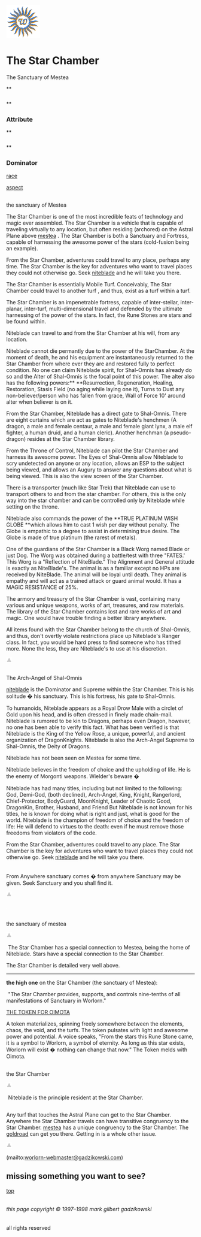 ![wsun](assets/wsun.gif)

# 



# The Star Chamber



 The Sanctuary of Mestea

**
### 

**
### 



### **Attribute**





 **
### 

**
### 



### **Dominator**





 
 [race](#race) 



 
 [aspect](#aspect) 



 


 



 
## 



## 

the sanctuary of Mestea



 


 



 
The Star Chamber is one of the most incredible feats of technology and magic ever assembled. The Star Chamber is a vehicle that is capable of traveling virtually to any location, but often residing (archored) on the Astral Plane above  [mestea](mestea.md) . The Star Chamber is both a Sanctuary and Fortress, capable of harnessing the awesome power of the stars (cold-fusion being an example). 

 
From the Star Chamber, adventures could travel to any place, perhaps any time. The Star Chamber is the key for adventures who want to travel places they could not otherwise go. Seek  [niteblade](niteblade.md)  and he will take you there.

 
The Star Chamber is essentially Mobile Turf. Conceivably, The Star Chamber could travel to another turf , and thus, exist as a turf within a turf.

 
The Star Chamber is an impenetrable fortress, capable of inter-stellar, inter-planar, inter-turf, multi-dimensional travel and defended by the ultimate harnessing of the power of the stars. In fact, the Rune Stones are stars and be found within.

 
Niteblade can travel to and from the Star Chamber at his will, from any location.

 
Niteblade cannot die permantly due to the power of the StarChamber. At the moment of death, he and his equipment are instantaneously returned to the Star Chamber from where ever they are and restored fully to perfect condition. No one can claim Niteblade spirit, for Shal-Omnis has already do so and the Alter of Shal-Omnis is the focal point of this power. The alter also has the following powers:** **Resurrection, Regeneration, Healing, Restoration, Stasis Field (no aging while laying one it), Turns to Dust any non-believer/person who has fallen from grace, Wall of Force 10' around alter when believer is on it.

 
From the Star Chamber, Niteblade has a direct gate to Shal-Omnis. There are eight curtains which are act as gates to Niteblade's henchmen (A dragon, a male and female centaur, a male and female giant lynx, a male elf fighter, a human druid, and a human cleric). Another henchman (a pseudo-dragon) resides at the Star Chamber library.

 
From the Throne of Control, Niteblade can pilot the Star Chamber and harness its awesome power. The Eyes of Shal-Omnis allow Niteblade to scry undetected on anyone or any location, allows an ESP to the subject being viewed, and allows an Augury to answer any questions about what is being viewed. This is also the view screen of the Star Chamber.

 
There is a transporter (much like Star Trek) that Niteblade can use to transport others to and from the star chamber. For others, this is the only way into the star chamber and can be controlled only by Niteblade while setting on the throne.

 
Niteblade also commands the power of the **TRUE PLATINUM WISH GLOBE **which allows him to cast 1 wish per day without penalty. The Globe is empathic to a degree to assist in determining true desire. The Globe is made of true platinum (the rarest of metals).

 
One of the guardians of the Star Chamber is a Black Worg named Blade or just Dog. The Worg was obtained during a battle/test with three "FATES.' This Worg is a "Reflection of NiteBlade." The Alignment and General attitude is exactly as NiteBlade's. The animal is as a familiar except no HPs are received by NiteBlade. The animal will be loyal until death. They animal is empathy and will act as a trained attack or guard animal would. It has a MAGIC RESISTANCE of 25%.

 
The armory and treasury of the Star Chamber is vast, containing many various and unique weapons, works of art, treasures, and raw materials. The library of the Star Chamber contains lost and rare works of art and magic. One would have trouble finding a better library anywhere.

 
All items found with the Star Chamber belong to the church of Shal-Omnis, and thus, don't overtly violate restrictions place up Niteblade's Ranger class. In fact, you would be hard press to find someone who has tithed more. None the less, they are Niteblade's to use at his discretion.

 
 



 
 ![arrow_up](assets/arrow_up.gif) 








 


 



 
## 



## 

The Arch-Angel of Shal-Omnis



 


 



 


  [niteblade](niteblade.md)  is the Dominator and Supreme within the Star Chamber. This is his solitude � his sanctuary. This is his fortress, his gate to Shal-Omnis.

 
To humanoids, Niteblade appears as a Royal Drow Male with a circlet of Gold upon his head, and is often dressed in finely made chain-mail. Niteblade is rumored to be kin to Dragons, perhaps even Dragon, however, no one has been able to verify this fact. What has been verified is that Niteblade is the King of the Yellow Rose, a unique, powerful, and ancient organization of DragonKnights. Niteblade is also the Arch-Angel Supreme to Shal-Omnis, the Deity of Dragons. 

 
Niteblade has not been seen on Mestea for some time. 

 
Niteblade believes in the freedom of choice and the upholding of life. He is the enemy of Morgonti weapons. Wielder's beware �

 
Niteblade has had many titles, including but not limited to the following: God, Demi-God, (both declined), Arch-Angel, King, Knight, Rangerlord, Chief-Protector, BodyGuard, MoonKnight, Leader of Chaotic Good, DragonKin, Brother, Husband, and Friend But Niteblade is not known for his titles, he is known for doing what is right and just, what is good for the world. Niteblade is the champion of freedom of choice and the freedom of life: He will defend to virtues to the death: even if he must remove those freedoms from violators of the code.

 
From the Star Chamber, adventures could travel to any place. The Star Chamber is the key for adventures who want to travel places they could not otherwise go. Seek  [niteblade](niteblade.md)  and he will take you there. 

 
###### 
 

 


 



 


 



 
## 



## 





 


 



 
From Anywhere sanctuary comes � from anywhere Sanctuary may be given. Seek Sanctuary and you shall find it. 



 
 ![arrow_up](assets/arrow_up.gif) 



 
 ![xparent](assets/xparent.gif) 



 


 



 
## 



## 

the sanctuary of mestea



 
 ![arrow_up](assets/arrow_up.gif) 



 
 ![xparent](assets/xparent.gif) The Star Chamber has a special connection to Mestea, being the home of Niteblade. Stars have a special connection to the Star Chamber.

 
The Star Chamber is detailed very well above.

 ****
**the high one** on the Star Chamber (the sanctuary of Mestea):

  ![xparent](assets/xparent.gif) "The Star Chamber provides, supports, and controls nine-tenths of all manifestations of Sanctuary in Worlorn."



 


 



 <ins>
 
THE TOKEN FOR OIMOTA

 

</ins>
A token materializes, spinning freely somewhere between the elements, chaos, the void, and the turfs. The token pulsates with light and awesome power and potential. A voice speaks, "From the stars this Rune Stone came, it is a symbol to Worlorn, a symbol of eternity. As long as this star exists, Worlorn will exist � nothing can change that now." The Token melds with Oimota.



 


 



 
## 





the Star Chamber



 
 ![arrow_up](assets/arrow_up.gif) 



 
 ![xparent](assets/xparent.gif) Niteblade is the principle resident at the Star Chamber.

 
### 



###  





 


 



 
## 



## 





 


 



 


 Any turf that touches the Astral Plane can get to the Star Chamber. Anywhere the Star Chamber travels can have transitive congruency to the Star Chamber.  [mestea](mestea.md)  has a unique congruency to the Star Chamber. The  [goldroad](goldroad.md)  can get you there. Getting in is a whole other issue. 



 
 ![arrow_up](assets/arrow_up.gif) 








 
 (mailto:worlorn-webmaster@gadzikowski.com) 



 
## 



## missing something you want to see?





 
 [top](#top)  



 
###### 



###### this page copyright © 1997–1998 mark gilbert gadzikowski

 all rights reserved
